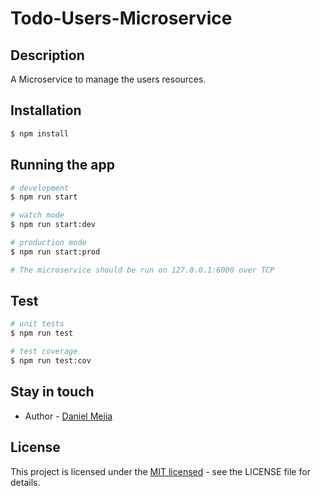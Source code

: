 # Todo-Users-Microservice

## Description
A Microservice to manage the users resources.

## Installation

```bash
$ npm install
```

## Running the app

```bash
# development
$ npm run start

# watch mode
$ npm run start:dev

# production mode
$ npm run start:prod

# The microservice should be run on 127.0.0.1:6000 over TCP
```

## Test

```bash
# unit tests
$ npm run test

# test coverage
$ npm run test:cov
```

## Stay in touch

- Author - [Daniel Mejia](https://github.com/danielmejiadev)

## License

This project is licensed under the [MIT licensed](LICENSE) - see the LICENSE file for details.
